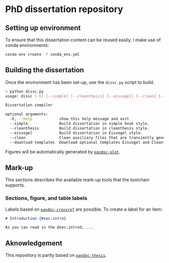 # PhD dissertation repository

## Setting up environment

To ensure that this dissertation content can be reused easily, I make use of conda environments:

```bash
conda env create -f conda_env.yml
```

## Building the dissertation

Once the environment has been set-up, use the `dissc.py` script to build.

```bash
> python dissc.py
usage: dissc [-h] [--simple] [--cleanthesis] [--eisvogel] [--clean] [--download-templates]

Dissertation compiler

optional arguments:
  -h, --help            show this help message and exit
  --simple              Build dissertation in simple book style.
  --cleanthesis         Build dissertation in cleanthesis style.
  --eisvogel            Build dissertation in Eisvogel style.
  --clean               Clean auxiliary files that are transiently generated during build.
  --download-templates  Download optional templates Eisvogel and Cleanthesis.
```

Figures will be automatically generated by [`pandoc-plot`](https://github.com/LaurentRDC/pandoc-plot).

## Mark-up

This sections describes the available mark-up tools that the toolchain supports.

### Sections, figure, and table labels

Labels based on [`pandoc-crossref`](https://github.com/lierdakil/pandoc-crossref) are possible. To create a label for an item:

```markdown
# Introduction {#sec:intro}

As you can read in the @sec:introd, ...

```

## Aknowledgement

This repository is partly based on [`pandoc-thesis`](https://github.com/cagix/pandoc-thesis).

